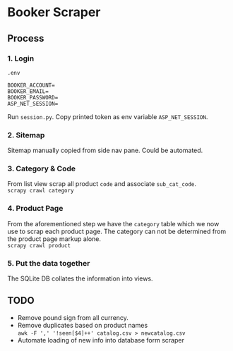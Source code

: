 # Booker Scraper

## Process

### 1. Login

`.env`

```env
BOOKER_ACCOUNT=
BOOKER_EMAIL=
BOOKER_PASSWORD=
ASP_NET_SESSION=
```

Run `session.py`. Copy printed token as env variable `ASP_NET_SESSION`.


### 2. Sitemap

Sitemap manually copied from side nav pane. Could be automated.

### 3. Category & Code

From list view scrap all product `code` and associate `sub_cat_code`.  
`scrapy crawl category`

### 4. Product Page

From the aforementioned step we have the `category` table which we now use to scrap each product page.
The category can not be determined from the product page markup alone.  
`scrapy crawl product`

### 5. Put the data together

The SQLite DB collates the information into views.

## TODO

- Remove pound sign from all currency.
- Remove duplicates based on product names  
`awk -F ',' '!seen[$4]++' catalog.csv > newcatalog.csv`
- Automate loading of new info into database form scraper
